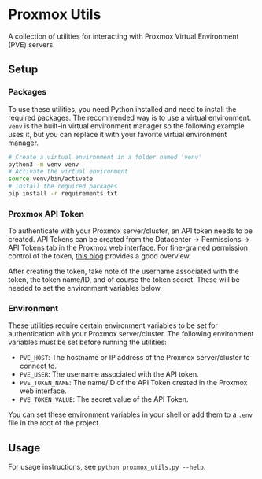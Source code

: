 # Proxmox Utils

A collection of utilities for interacting with Proxmox Virtual Environment (PVE) servers.

## Setup

### Packages

To use these utilities, you need Python installed and need to install the required packages. The recommended way
is to use a virtual environment. `venv` is the built-in virtual environment manager so the following example uses it,
but you can replace it with your favorite virtual environment manager.

```bash
# Create a virtual environment in a folder named 'venv'
python3 -m venv venv
# Activate the virtual environment 
source venv/bin/activate
# Install the required packages
pip install -r requirements.txt
```

### Proxmox API Token

To authenticate with your Proxmox server/cluster, an API token needs to be created. API Tokens can be created from the
Datacenter -> Permissions -> API Tokens tab in the Proxmox web interface. For fine-grained permission control of the token,
[this blog](https://kenwardtown.com/2024/06/25/create-an-api-token-for-proxmox-ve/https://kenwardtown.com/2024/06/25/create-an-api-token-for-proxmox-ve/)
provides a good overview.

After creating the token, take note of the username associated with the token, the token name/ID, and of course the token
secret. These will be needed to set the environment variables below.

### Environment

These utilities require certain environment variables to be set for authentication with your Proxmox server/cluster.
The following environment variables must be set before running the utilities:

- `PVE_HOST`: The hostname or IP address of the Proxmox server/cluster to connect to.
- `PVE_USER`: The username associated with the API token.
- `PVE_TOKEN_NAME`: The name/ID of the API Token created in the Proxmox web interface.
- `PVE_TOKEN_VALUE`: The secret value of the API Token.

You can set these environment variables in your shell or add them to a `.env` file in the root of the project.

## Usage

For usage instructions, see `python proxmox_utils.py --help`.